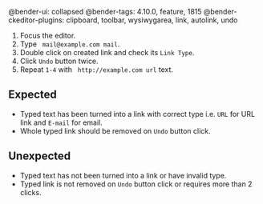 @bender-ui: collapsed
@bender-tags: 4.10.0, feature, 1815
@bender-ckeditor-plugins: clipboard, toolbar, wysiwygarea, link, autolink, undo

1. Focus the editor.
1. Type ` mail@example.com mail`.
1. Double click on created link and check its `Link Type`.
1. Click `Undo` button twice.
1. Repeat `1-4` with ` http://example.com url` text.

## Expected

* Typed text has been turned into a link with correct type i.e. `URL` for URL link and `E-mail` for email.
* Whole typed link should be removed on `Undo` button click.

## Unexpected

* Typed text has not been turned into a link or have invalid type.
* Typed link is not removed on `Undo` button click or requires more than 2 clicks.
